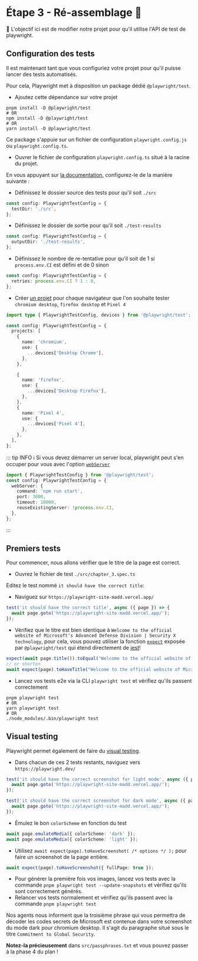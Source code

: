 # Étape 3 - Ré-assemblage 🔧

🎯 L'objectif ici est de modifier notre projet pour qu'il utilise l'API de test de playwright.

## Configuration des tests

Il est maintenant tant que vous configuriez votre projet pour qu'il puisse lancer des tests automatisés.

Pour cela, Playwright met à disposition un package dédié `@playwright/test`.

- Ajoutez cette dépendance sur votre projet

```shell
pnpm install -D @playwright/test
# OR
npm install -D @playwright/test
# OR
yarn install -D @playwright/test
```

Ce package s'appuie sur un fichier de configuration `playwright.config.js` ou `playwright.config.ts`.

- Ouvrer le fichier de configuration `playwright.config.ts` situé à la racine du projet.

En vous appuyant sur [la documentation](https://playwright.dev/docs/test-configuration), configurez-le de la manière suivante :

- Définissez le dossier source des tests pour qu'il soit `./src`

<Solution>

```typescript
const config: PlaywrightTestConfig = {
  testDir: './src',
};
```

</Solution>

- Définissez le dossier de sortie pour qu'il soit `./test-results`

<Solution>

```typescript
const config: PlaywrightTestConfig = {
  outputDir: './test-results',
};
```

</Solution>

- Définissez le nombre de re-tentative pour qu'il soit de 1 si `process.env.CI` est défini et de 0 sinon

<Solution>

```typescript
const config: PlaywrightTestConfig = {
  retries: process.env.CI ? 1 : 0,
};
```

</Solution>

- Créer [un projet](https://playwright.dev/docs/test-configuration#multiple-browsers) pour chaque navigateur que l'on souhaite tester `chromium desktop`, `firefox desktop` et `Pixel 4`

<Solution>

```typescript
import type { PlaywrightTestConfig, devices } from '@playwright/test';

const config: PlaywrightTestConfig = {
  projects: [
    {
      name: 'chromium',
      use: {
        ...devices['Desktop Chrome'],
      },
    },

    {
      name: 'firefox',
      use: {
        ...devices['Desktop Firefox'],
      },
    },
    {
      name: 'Pixel 4',
      use: {
        ...devices['Pixel 4'],
      },
    },
  ],
};
```

</Solution>

::: tip INFO
ℹ️ Si vous devez démarrer un server local, playwright peut s'en occuper pour vous avec l'option [`webServer`](https://playwright.dev/docs/api/class-testconfig#test-config-web-server)

```ts
import { PlaywrightTestConfig } from '@playwright/test';
const config: PlaywrightTestConfig = {
  webServer: {
    command: 'npm run start',
    port: 3000,
    timeout: 10000,
    reuseExistingServer: !process.env.CI,
  },
};
```

:::

## Premiers tests

Pour commencer, nous allons vérifier que le titre de la page est correct.

- Ouvrez le fichier de test `./src/chapter_3.spec.ts`

Editez le test nommé `it should have the correct title`:

- Naviguez sur `https://playwright-site-madd.vercel.app/`

<Solution>

```typescript
test('it should have the correct title', async ({ page }) => {
  await page.goto('https://playwright-site-madd.vercel.app/');
});
```

</Solution>

- Vérifiez que le titre est bien identique à `Welcome to the official website of Microsoft's Advanced Defense Division | Security X technology`, pour cela, vous pouvez utiliser la fonction [`expect`](https://playwright.dev/docs/test-assertions) exposée par `@playwright/test` qui étend directement de [jest](https://jestjs.io/)!

<Solution>

```typescript
expect(await page.title()).toEqual("Welcome to the official website of Microsoft's Advanced Defense Division | Security X technology");
// or shorten
await expect(page).toHaveTitle("Welcome to the official website of Microsoft's Advanced Defense Division | Security X technology");
```

</Solution>

- Lancez vos tests e2e via la CLI `playwright test` et vérifiez qu'ils passent correctement

```shell
pnpm playwright test
# OR
yarn playwright test
# OR
./node_modules/.bin/playwright test
```

## Visual testing

Playwright permet également de faire du [visual testing](https://playwright.dev/docs/test-snapshots).

- Dans chacun de ces 2 tests restants, naviguez vers `https://playwright.dev/`

<Solution>

```typescript
test('it should have the correct screenshot for light mode', async ({ page }) => {
  await page.goto('https://playwright-site-madd.vercel.app/');
});

test('it should have the correct screenshot for dark mode', async ({ page }) => {
  await page.goto('https://playwright-site-madd.vercel.app/');
});
```

</Solution>

- Émulez le bon `colorScheme` en fonction du test

<Solution>

```typescript
await page.emulateMedia({ colorScheme: 'dark' });
await page.emulateMedia({ colorScheme: 'light' });
```

</Solution>

- Utilisez `await expect(page).toHaveScreenshot( /* options */ );` pour faire un screenshot de la page entière.

<Solution>

```typescript
await expect(page).toHaveScreenshot({ fullPage: true });
```

</Solution>

- Pour générer la première fois vos images, lancez vos tests avec la commande `pnpm playwright test --update-snapshots` et vérifiez qu'ils sont correctement générés.
- Relancer vos tests normalement et vérifiez qu'ils passent avec la commande `pnpm playwright test`

Nos agents nous informent que la troisième phrase qui vous permettra de décoder les codes secrets de Microsoft est contenue dans votre screenshot du mode dark pour chromium desktop.
Il s'agit du paragraphe situé sous le titre `Commitment to Global Security`.

**Notez-la précieusement** dans `src/passphrases.txt` et vous pouvez passer à la phase 4 du plan !
